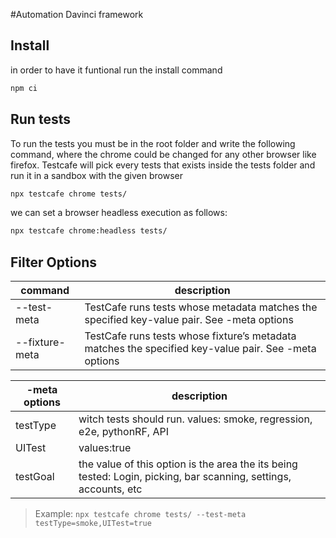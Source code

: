 #Automation Davinci framework 

## Install
in order to have it funtional run the install command
```sh
npm ci
```

## Run tests
To run the tests you must be in the root folder and write the following command, where the chrome could be changed for any other browser like firefox.
Testcafe will pick every tests that exists inside the tests folder and run it in a sandbox with the given browser

```sh
npx testcafe chrome tests/
```
we can set a browser headless execution as follows: 
```sh
npx testcafe chrome:headless tests/
```

## Filter Options
| command           | description |
| ------            | ------ |
| --test-meta       | TestCafe runs tests whose metadata matches the specified key-value pair. See -meta options|
| --fixture-meta    | TestCafe runs tests whose fixture’s metadata matches the specified key-value pair. See -meta options |

| -meta options     | description |
| ------            | ------ |
| testType          | witch tests should run. values: smoke, regression, e2e, pythonRF, API |
| UITest            | values:true|false, this will run the tests that are testing the UI or not like the API or some cases of python RF |
| testGoal          | the value of this option is the area the its being tested: Login, picking, bar scanning, settings, accounts, etc |


> Example:  `npx testcafe chrome tests/ --test-meta testType=smoke,UITest=true`
